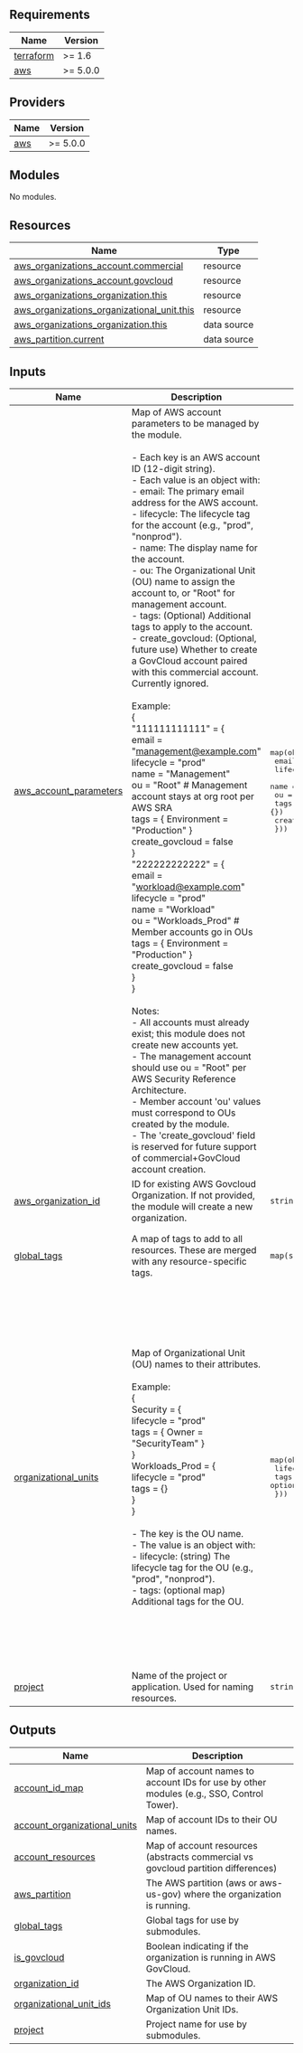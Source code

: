## Requirements

| Name | Version |
|------|---------|
| <a name="requirement_terraform"></a> [terraform](#requirement\_terraform) | >= 1.6 |
| <a name="requirement_aws"></a> [aws](#requirement\_aws) | >= 5.0.0 |

## Providers

| Name | Version |
|------|---------|
| <a name="provider_aws"></a> [aws](#provider\_aws) | >= 5.0.0 |

## Modules

No modules.

## Resources

| Name | Type |
|------|------|
| [aws_organizations_account.commercial](https://registry.terraform.io/providers/hashicorp/aws/latest/docs/resources/organizations_account) | resource |
| [aws_organizations_account.govcloud](https://registry.terraform.io/providers/hashicorp/aws/latest/docs/resources/organizations_account) | resource |
| [aws_organizations_organization.this](https://registry.terraform.io/providers/hashicorp/aws/latest/docs/resources/organizations_organization) | resource |
| [aws_organizations_organizational_unit.this](https://registry.terraform.io/providers/hashicorp/aws/latest/docs/resources/organizations_organizational_unit) | resource |
| [aws_organizations_organization.this](https://registry.terraform.io/providers/hashicorp/aws/latest/docs/data-sources/organizations_organization) | data source |
| [aws_partition.current](https://registry.terraform.io/providers/hashicorp/aws/latest/docs/data-sources/partition) | data source |

## Inputs

| Name | Description | Type | Default | Required |
|------|-------------|------|---------|:--------:|
| <a name="input_aws_account_parameters"></a> [aws\_account\_parameters](#input\_aws\_account\_parameters) | Map of AWS account parameters to be managed by the module.<br/><br/>- Each key is an AWS account ID (12-digit string).<br/>- Each value is an object with:<br/>    - email:         The primary email address for the AWS account.<br/>    - lifecycle:     The lifecycle tag for the account (e.g., "prod", "nonprod").<br/>    - name:          The display name for the account.<br/>    - ou:            The Organizational Unit (OU) name to assign the account to, or "Root" for management account.<br/>    - tags:          (Optional) Additional tags to apply to the account.<br/>    - create\_govcloud: (Optional, future use) Whether to create a GovCloud account paired with this commercial account. Currently ignored.<br/><br/>Example:<br/>  {<br/>    "111111111111" = {<br/>      email          = "management@example.com"<br/>      lifecycle      = "prod"<br/>      name           = "Management"<br/>      ou             = "Root"               # Management account stays at org root per AWS SRA<br/>      tags           = { Environment = "Production" }<br/>      create\_govcloud = false<br/>    }<br/>    "222222222222" = {<br/>      email          = "workload@example.com"<br/>      lifecycle      = "prod"<br/>      name           = "Workload"<br/>      ou             = "Workloads\_Prod"     # Member accounts go in OUs<br/>      tags           = { Environment = "Production" }<br/>      create\_govcloud = false<br/>    }<br/>  }<br/><br/>Notes:<br/>  - All accounts must already exist; this module does not create new accounts yet.<br/>  - The management account should use ou = "Root" per AWS Security Reference Architecture.<br/>  - Member account 'ou' values must correspond to OUs created by the module.<br/>  - The 'create\_govcloud' field is reserved for future support of commercial+GovCloud account creation. | <pre>map(object({<br/>    email           = string<br/>    lifecycle       = string<br/>    name            = string<br/>    ou              = string<br/>    tags            = optional(map(string), {})<br/>    create_govcloud = optional(bool, false)<br/>  }))</pre> | n/a | yes |
| <a name="input_aws_organization_id"></a> [aws\_organization\_id](#input\_aws\_organization\_id) | ID for existing AWS Govcloud Organization. If not provided, the module will create a new organization. | `string` | `null` | no |
| <a name="input_global_tags"></a> [global\_tags](#input\_global\_tags) | A map of tags to add to all resources. These are merged with any resource-specific tags. | `map(string)` | <pre>{<br/>  "Owner": "stigian",<br/>  "Project": "demo",<br/>  "Repository": "https://github.com/stigian/terraform-aws-cspm"<br/>}</pre> | no |
| <a name="input_organizational_units"></a> [organizational\_units](#input\_organizational\_units) | Map of Organizational Unit (OU) names to their attributes.<br/><br/>Example:<br/>  {<br/>    Security = {<br/>      lifecycle = "prod"<br/>      tags      = { Owner = "SecurityTeam" }<br/>    }<br/>    Workloads\_Prod = {<br/>      lifecycle = "prod"<br/>      tags      = {}<br/>    }<br/>  }<br/><br/>- The key is the OU name.<br/>- The value is an object with:<br/>    - lifecycle: (string) The lifecycle tag for the OU (e.g., "prod", "nonprod").<br/>    - tags:      (optional map) Additional tags for the OU. | <pre>map(object({<br/>    lifecycle = string<br/>    tags      = optional(map(string), {})<br/>  }))</pre> | <pre>{<br/>  "Infrastructure_Prod": {<br/>    "lifecycle": "prod",<br/>    "tags": {}<br/>  },<br/>  "Infrastructure_Test": {<br/>    "lifecycle": "nonprod",<br/>    "tags": {}<br/>  },<br/>  "Policy_Staging": {<br/>    "lifecycle": "nonprod",<br/>    "tags": {}<br/>  },<br/>  "Sandbox": {<br/>    "lifecycle": "nonprod",<br/>    "tags": {}<br/>  },<br/>  "Security": {<br/>    "lifecycle": "prod",<br/>    "tags": {}<br/>  },<br/>  "Suspended": {<br/>    "lifecycle": "nonprod",<br/>    "tags": {}<br/>  },<br/>  "Workloads_Prod": {<br/>    "lifecycle": "prod",<br/>    "tags": {}<br/>  },<br/>  "Workloads_Test": {<br/>    "lifecycle": "nonprod",<br/>    "tags": {}<br/>  }<br/>}</pre> | no |
| <a name="input_project"></a> [project](#input\_project) | Name of the project or application. Used for naming resources. | `string` | `"demo"` | no |

## Outputs

| Name | Description |
|------|-------------|
| <a name="output_account_id_map"></a> [account\_id\_map](#output\_account\_id\_map) | Map of account names to account IDs for use by other modules (e.g., SSO, Control Tower). |
| <a name="output_account_organizational_units"></a> [account\_organizational\_units](#output\_account\_organizational\_units) | Map of account IDs to their OU names. |
| <a name="output_account_resources"></a> [account\_resources](#output\_account\_resources) | Map of account resources (abstracts commercial vs govcloud partition differences) |
| <a name="output_aws_partition"></a> [aws\_partition](#output\_aws\_partition) | The AWS partition (aws or aws-us-gov) where the organization is running. |
| <a name="output_global_tags"></a> [global\_tags](#output\_global\_tags) | Global tags for use by submodules. |
| <a name="output_is_govcloud"></a> [is\_govcloud](#output\_is\_govcloud) | Boolean indicating if the organization is running in AWS GovCloud. |
| <a name="output_organization_id"></a> [organization\_id](#output\_organization\_id) | The AWS Organization ID. |
| <a name="output_organizational_unit_ids"></a> [organizational\_unit\_ids](#output\_organizational\_unit\_ids) | Map of OU names to their AWS Organization Unit IDs. |
| <a name="output_project"></a> [project](#output\_project) | Project name for use by submodules. |
